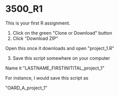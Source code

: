 # 3500_R1

This is your first R assignment. 

1) Click on the green "Clone or Download" button
2) Click "Download ZIP"

Open this once it downloads and open "project_1.R"

3) Save this script somewhere on your computer

Name it "LASTNAME_FIRSTINITITAL_project_1"

For instance, I would save this script as 

"OARD_A_project_1"
